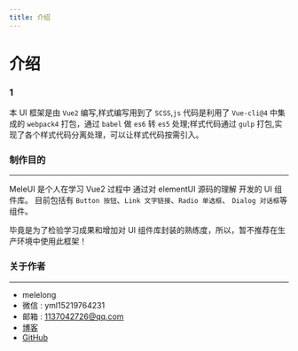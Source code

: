 ```yaml
---
title: 介绍
---
```


# 介绍

### 1

本 UI 框架是由 `Vue2` 编写,样式编写用到了 `SCSS`,`js` 代码是利用了 `Vue-cli@4` 中集成的 `webpack4` 打包，通过 `babel` 做 `es6` 转 `es5` 处理;样式代码通过 `gulp` 打包,实现了各个样式代码分离处理，可以让样式代码按需引入。

### 制作目的

---

MeleUI 是个人在学习 Vue2 过程中 通过对 elementUI 源码的理解 开发的 UI 组件库。
目前包括有 `Button 按钮`、`Link 文字链接`、`Radio 单选框`、 `Dialog 对话框`等组件。

毕竟是为了检验学习成果和增加对 UI 组件库封装的熟练度，所以，暂不推荐在生产环境中使用此框架！

### 关于作者

---

- melelong
- 微信 : yml15219764231
- 邮箱 : 1137042726@qq.com
- [博客](https://blog.melelong.com/)
- [GitHub](https://github.com/melelong)
